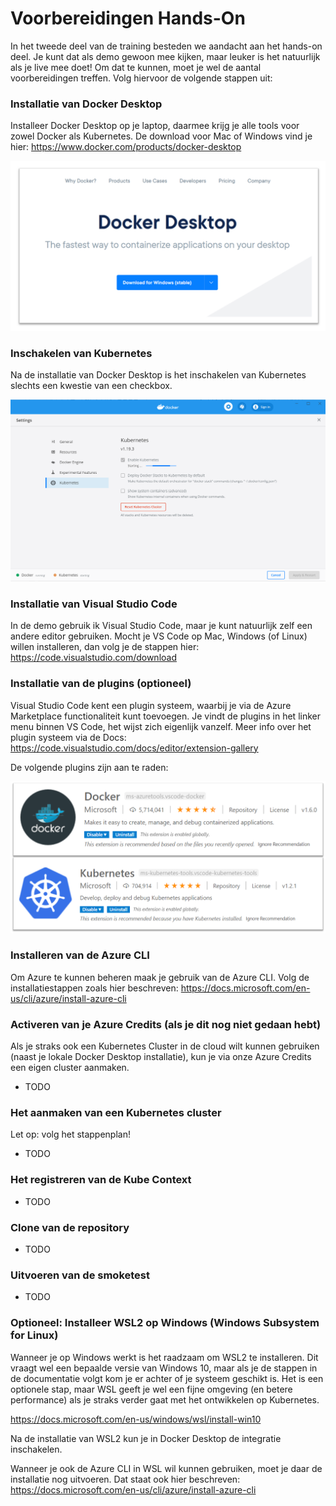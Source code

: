 # Voorbereidingen Hands-On

In het tweede deel van de training besteden we aandacht aan het hands-on deel. Je kunt dat als demo gewoon mee kijken, maar leuker is het natuurlijk als je live mee doet! Om dat te kunnen, moet je wel de aantal voorbereidingen treffen. Volg hiervoor de volgende stappen uit: 

### Installatie van Docker Desktop
Installeer Docker Desktop op je laptop, daarmee krijg je alle tools voor zowel Docker als Kubernetes. De download voor Mac of Windows vind je hier: https://www.docker.com/products/docker-desktop

![Docker Desktop installatie logo](images/dockerdesktop.png)

### Inschakelen van Kubernetes
Na de installatie van Docker Desktop is het inschakelen van Kubernetes slechts een kwestie van een checkbox. 

![Inschakelen Kubernetes](images/kubernetes.png)

### Installatie van Visual Studio Code 
In de demo gebruik ik Visual Studio Code, maar je kunt natuurlijk zelf een andere editor gebruiken. Mocht je VS Code op Mac, Windows (of Linux) willen installeren, dan volg je de stappen hier: https://code.visualstudio.com/download 

### Installatie van de plugins (optioneel)
Visual Studio Code kent een plugin systeem, waarbij je via de Azure Marketplace functionaliteit kunt toevoegen. Je vindt de plugins in het linker menu binnen VS Code, het wijst zich eigenlijk vanzelf. Meer info over het plugin systeem via de Docs: https://code.visualstudio.com/docs/editor/extension-gallery

De volgende plugins zijn aan te raden:

![Visual Studio Code plugins](images/plugins.png)

### Installeren van de Azure CLI
Om Azure te kunnen beheren maak je gebruik van de Azure CLI. Volg de installatiestappen zoals hier beschreven: https://docs.microsoft.com/en-us/cli/azure/install-azure-cli

### Activeren van je Azure Credits (als je dit nog niet gedaan hebt)
Als je straks ook een Kubernetes Cluster in de cloud wilt kunnen gebruiken (naast je lokale Docker Desktop installatie), kun je via onze Azure Credits een eigen cluster aanmaken. 

- TODO

### Het aanmaken van een Kubernetes cluster 
Let op: volg het stappenplan!

- TODO

### Het registreren van de Kube Context

- TODO

### Clone van de repository

- TODO

### Uitvoeren van de smoketest

- TODO

### Optioneel: Installeer WSL2 op Windows (Windows Subsystem for Linux)
Wanneer je op Windows werkt is het raadzaam om WSL2 te installeren. Dit vraagt wel een bepaalde versie van Windows 10, maar als je de stappen in de documentatie volgt kom je er achter of je systeem geschikt is. Het is een optionele stap, maar WSL geeft je wel een fijne omgeving (en betere performance) als je straks verder gaat met het ontwikkelen op Kubernetes. 

https://docs.microsoft.com/en-us/windows/wsl/install-win10

Na de installatie van WSL2 kun je in Docker Desktop de integratie inschakelen.

Wanneer je ook de Azure CLI in WSL wil kunnen gebruiken, moet je daar de installatie nog uitvoeren. Dat staat ook hier beschreven: https://docs.microsoft.com/en-us/cli/azure/install-azure-cli

